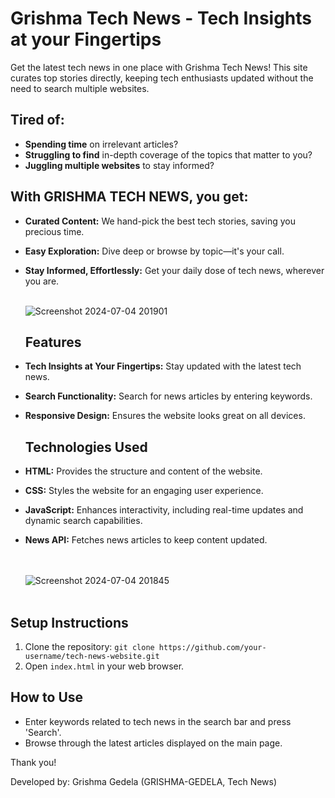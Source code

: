 # Grishma Tech News - Tech Insights at your Fingertips

Get the latest tech news in one place with Grishma Tech News! This site curates top stories directly, keeping tech enthusiasts updated without the need to search multiple websites.

## Tired of:

- **Spending time** on irrelevant articles?
- **Struggling to find** in-depth coverage of the topics that matter to you?
- **Juggling multiple websites** to stay informed?

## With **GRISHMA TECH NEWS**, you get:

- **Curated Content:** We hand-pick the best tech stories, saving you precious time.
- **Easy Exploration:** Dive deep or browse by topic—it's your call.
- **Stay Informed, Effortlessly:** Get your daily dose of tech news, wherever you are.<br><br>



  ![Screenshot 2024-07-04 201901](https://github.com/grishma-gedela/Tech-News/assets/156117966/217d4d9d-eea6-4d8d-b269-910109c877e6) <br>

  ## Features

- **Tech Insights at Your Fingertips:** Stay updated with the latest tech news.
- **Search Functionality:** Search for news articles by entering keywords.
- **Responsive Design:** Ensures the website looks great on all devices. <br>

  ## Technologies Used

- **HTML:** Provides the structure and content of the website.
- **CSS:** Styles the website for an engaging user experience.
- **JavaScript:** Enhances interactivity, including real-time updates and dynamic search capabilities.
- **News API:** Fetches news articles to keep content updated.<br><br><br>


  ![Screenshot 2024-07-04 201845](https://github.com/grishma-gedela/Tech-News/assets/156117966/de426a8d-2ec4-4c27-b851-4ec07d9f24a2) <br><br>

## Setup Instructions

1. Clone the repository: `git clone https://github.com/your-username/tech-news-website.git`
2. Open `index.html` in your web browser.

## How to Use

- Enter keywords related to tech news in the search bar and press 'Search'.
- Browse through the latest articles displayed on the main page.

Thank you!

Developed by: Grishma Gedela (GRISHMA-GEDELA, Tech News)




